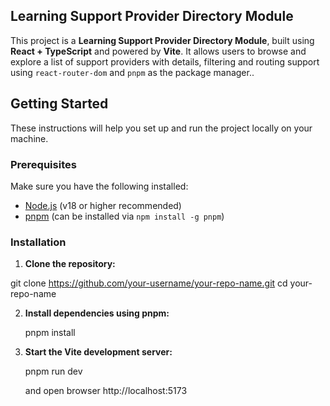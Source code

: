 ## Learning Support Provider Directory Module

This project is a **Learning Support Provider Directory Module**, built using **React + TypeScript** and powered by **Vite**. It allows users to browse and explore a list of support providers with details, filtering and routing support using `react-router-dom` and `pnpm` as the package manager..

## Getting Started

These instructions will help you set up and run the project locally on your machine.

### Prerequisites

Make sure you have the following installed:

- [Node.js](https://nodejs.org/) (v18 or higher recommended)
- [pnpm](https://pnpm.io/) (can be installed via `npm install -g pnpm`)

### Installation

1. **Clone the repository:**

git clone https://github.com/your-username/your-repo-name.git
cd your-repo-name

2. **Install dependencies using pnpm:**

   pnpm install

3. **Start the Vite development server:**

   pnpm run dev

   and open browser http://localhost:5173
